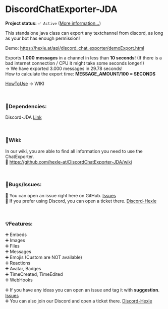 # DiscordChatExporter-JDA

**Project status:** ``✅ Active`` ([More information...](https://github.com/hexle-at/project-info/blob/main/docs/status.md))

This standalone java class can export any textchannel from discord, as long as your bot has enough permission!

Demo: https://hexle.at/api/discord_chat_exporter/demoExport.html
<br>

Exports **1.000 messages** in a channel in less than **10 seconds**! (If there is a bad internet connection / CPU it might take some seconds longer!)<br>
-> We have exported 3.000 messages in 29.78 seconds!<br>
How to calculate the export time: **MESSAGE_AMOUNT/100 = SECONDS**<br>

[HowToUse](https://github.com/hexle-at/DiscordChatExporter-JDA/wiki#how-to-use) -> WIKI

<br>


### 📃Dependencies:

Discord-JDA [Link](https://github.com/DV8FromTheWorld/JDA)

<br>



### 📘Wiki:

In our wiki, you are able to find all information you need to use the ChatExporter.\
📖 https://github.com/hexle-at/DiscordChatExporter-JDA/wiki 

<br>



### 🔧Bugs/Issues:

🎫 You can open an issue right here on GitHub. [Issues](https://github.com/hexle-at/DiscordChatExporter-JDA/issues) \
🎫 If you prefer using Discord, you can open a ticket there. [Discord-Hexle](https://dc.hexle.at)

<br>


### 💡Features:

➕ Embeds <br>
➕ Images <br>
➕ Files <br>
➕ Messages <br>
➕ Emojis (Custom are NOT available) <br>
➕ Reactions <br>
➕ Avatar, Badges <br>
➕ TimeCreated, TimeEdited <br>
➕ WebHooks <br>

➕ If you have any ideas you can open an issue and tag it with __suggestion__. [Issues](https://github.com/hexle-at/DiscordChatExporter-JDA/issues)\
➕ You can also join our Discord and open a ticket there. [Discord-Hexle](https://dc.hexle.at) 

